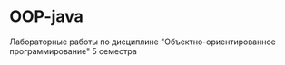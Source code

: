 # OOP-java

Лабораторные работы по дисциплине "Объектно-ориентированное программирование" 5 семестра
